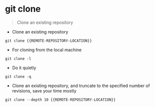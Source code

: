 # git clone

> Clone an existing repository

- Clone an existing repository

`git clone {{REMOTE-REPOSITORY-LOCATION}}`

- For cloning from the local machine

`git clone -l`

- Do it quietly

`git clone -q`

- Clone an existing repository, and truncate to the specified number of revisions, save your time mostly

`git clone --depth 10 {{REMOTE-REPOSITORY-LOCATION}}`
